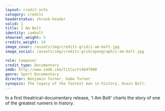 ```yaml
---
layout: credit-info
category: credits
headerstatus: shrunk-header
valid: 1
title: I Am Bolt
identity: iambolt
showreel_weight: 5
credits_weight: 14
image_cover: /assets/img/credits-grid/i-am-bolt.jpg
image_social: /assets/img/credits-grid/opengraph/i-am-bolt.jpg

role: Composer
credit_type: Documentary
imdb: http://www.imdb.com/title/tt4647900
genre: Sport Documentary
director: Benjamin Turner, Gabe Turner
synopsis: The legacy of the fastest man in history, Usain Bolt.
---
```

In a first theatrical-documentary release, 'I Am Bolt' charts the story of one of the greatest runners in history.